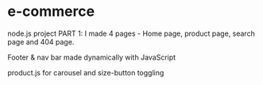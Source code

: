 # e-commerce

node.js project
PART 1: I made 4 pages - Home page, product page, search page and 404 page.


Footer & nav bar made dynamically with JavaScript


product.js for carousel and size-button toggling 